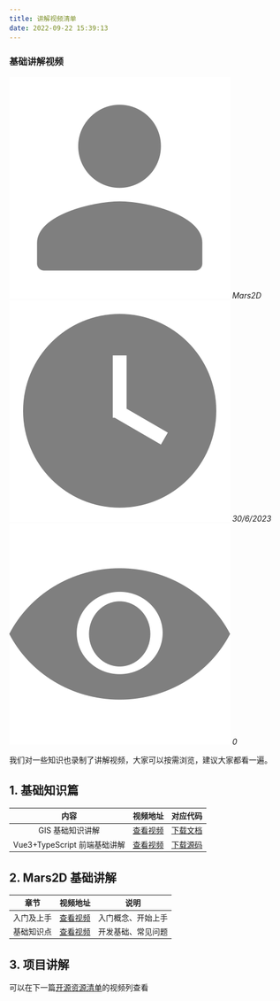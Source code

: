 ```yaml
---
title: 讲解视频清单
date: 2022-09-22 15:39:13
---
```


<h3> 基础讲解视频 </h3>

<img class='images' src="../public/icon/yonghu.svg" alt="来自依赖包的图片">
<i class='text'>Mars2D</i>
<img class='imagess' src="../public/icon/shijian.svg" alt="来自依赖包的图片">
<i class='text'>30/6/2023</i>
<img class='imagess' src="../public/icon/liulan.svg" alt="来自依赖包的图片">
<i class='text'>0</i>

我们对一些知识也录制了讲解视频，大家可以按需浏览，建议大家都看一遍。

## 1. 基础知识篇

|             内容             |                                              视频地址                                               |                          对应代码                           |
| :--------------------------: | :-------------------------------------------------------------------------------------------------: | :---------------------------------------------------------: |
|       GIS 基础知识讲解       | [查看视频](https://www.bilibili.com/video/BV1JZ4y1Z7Bi/?vd_source=aaeb12441f28ad785bbba9f6832bef02) |       [下载文档](http://marsgis.cn/doc/study-gis.pdf)       |
| Vue3+TypeScript 前端基础讲解 | [查看视频](https://www.bilibili.com/video/BV1xr4y1U73r/?vd_source=aaeb12441f28ad785bbba9f6832bef02) | [下载源码](https://gitee.com/jjniu/basic-technical-develop) |

## 2. Mars2D 基础讲解

|    章节    |                                              视频地址                                               |        说明        |
| :--------: | :-------------------------------------------------------------------------------------------------: | :----------------: |
| 入门及上手 | [查看视频](https://www.bilibili.com/video/BV1hR4y1W74x/?vd_source=aaeb12441f28ad785bbba9f6832bef02) | 入门概念、开始上手 |
| 基础知识点 | [查看视频](https://www.bilibili.com/video/BV17a411k7Ku/?vd_source=aaeb12441f28ad785bbba9f6832bef02) | 开发基础、常见问题 |

## 3. 项目讲解

可以在下一篇[开源资源清单](/mapIntel/open.md)的视频列查看
